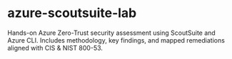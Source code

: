 # azure-scoutsuite-lab
Hands-on Azure Zero-Trust security assessment using ScoutSuite and Azure CLI. Includes methodology, key findings, and mapped remediations aligned with CIS &amp; NIST 800-53.
